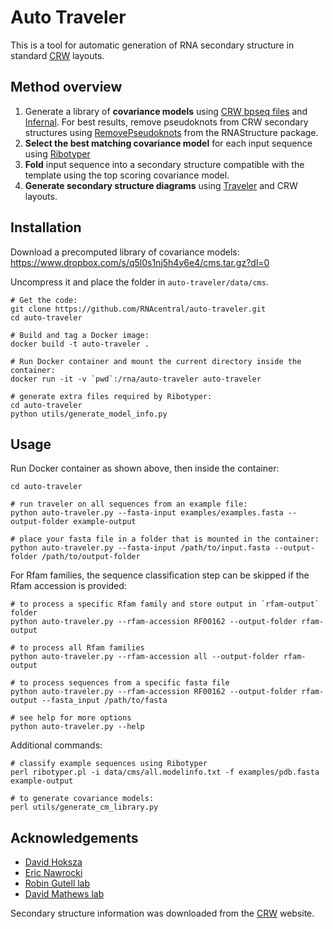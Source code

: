 
# Auto Traveler

This is a tool for automatic generation of RNA secondary structure in standard
[CRW](http://www.rna.ccbb.utexas.edu) layouts.

## Method overview

1. Generate a library of **covariance models** using [CRW bpseq files](http://www.rna.icmb.utexas.edu/DAT/3C/Structure/index.php)
and [Infernal](http://eddylab.org/infernal/). For best results, remove pseudoknots from CRW secondary structures
  using [RemovePseudoknots](https://rna.urmc.rochester.edu/Text/RemovePseudoknots.html) from the RNAStructure package.
1. **Select the best matching covariance model** for each input sequence
using [Ribotyper](https://github.com/nawrockie/ribotyper-v1)
1. **Fold** input sequence into a secondary structure compatible with the template
using the top scoring covariance model.
1. **Generate secondary structure diagrams** using [Traveler](https://github.com/davidhoksza/traveler) and CRW layouts.

## Installation

Download a precomputed library of covariance models:
https://www.dropbox.com/s/q5l0s1nj5h4y6e4/cms.tar.gz?dl=0

Uncompress it and place the folder in `auto-traveler/data/cms`.

```
# Get the code:
git clone https://github.com/RNAcentral/auto-traveler.git
cd auto-traveler

# Build and tag a Docker image:
docker build -t auto-traveler .

# Run Docker container and mount the current directory inside the container:
docker run -it -v `pwd`:/rna/auto-traveler auto-traveler

# generate extra files required by Ribotyper:
cd auto-traveler
python utils/generate_model_info.py
```

## Usage

Run Docker container as shown above, then inside the container:

```
cd auto-traveler

# run traveler on all sequences from an example file:
python auto-traveler.py --fasta-input examples/examples.fasta --output-folder example-output

# place your fasta file in a folder that is mounted in the container:
python auto-traveler.py --fasta-input /path/to/input.fasta --output-folder /path/to/output-folder
```

For Rfam families, the sequence classification step can be skipped
if the Rfam accession is provided:

```
# to process a specific Rfam family and store output in `rfam-output` folder
python auto-traveler.py --rfam-accession RF00162 --output-folder rfam-output

# to process all Rfam families
python auto-traveler.py --rfam-accession all --output-folder rfam-output

# to process sequences from a specific fasta file
python auto-traveler.py --rfam-accession RF00162 --output-folder rfam-output --fasta_input /path/to/fasta

# see help for more options
python auto-traveler.py --help
```

Additional commands:

```
# classify example sequences using Ribotyper
perl ribotyper.pl -i data/cms/all.modelinfo.txt -f examples/pdb.fasta example-output

# to generate covariance models:
perl utils/generate_cm_library.py
```

## Acknowledgements

- [David Hoksza](https://github.com/davidhoksza)
- [Eric Nawrocki](https://github.com/nawrockie)
- [Robin Gutell lab](http://www.rna.ccbb.utexas.edu)
- [David Mathews lab](http://rna.urmc.rochester.edu/RNAstructure.html)

Secondary structure information was downloaded from the [CRW](http://www.rna.ccbb.utexas.edu) website.
